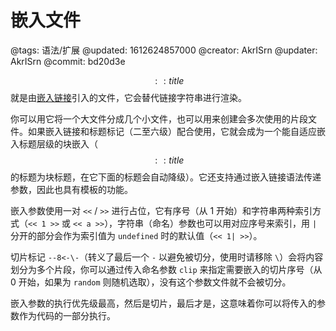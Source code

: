 # 嵌入文件

@tags: 语法/扩展
@updated: 1612624857000
@creator: AkrISrn
@updater: AkrISrn
@commit: bd20d3e

$$:: title $$就是由[嵌入链接](/zh/docs/links.md "#")引入的文件，它会替代链接字符串进行渲染。

你可以用它将一个大文件分成几个小文件，也可以用来创建会多次使用的片段文件。如果嵌入链接和标题标记（二至六级）配合使用，它就会成为一个能自适应嵌入标题层级的块嵌入（$$:: title $$的标题为块标题，在它下面的标题会自动降级）。它还支持通过嵌入链接语法传递参数，因此也具有模板的功能。

嵌入参数使用一对 `<<` / `>>` 进行占位，它有序号（从 1 开始）和字符串两种索引方式（`<< 1 >>` 或 `<< a >>`），字符串（命名）参数也可以用对应序号来索引，用 `|` 分开的部分会作为索引值为 `undefined` 时的默认值（`<< 1| >>`）。

切片标记 `--8<-\-`（转义了最后一个 `-` 以避免被切分，使用时请移除 `\`）会将内容划分为多个片段，你可以通过传入命名参数 `clip` 来指定需要嵌入的切片序号（从 0 开始，如果为 `random` 则随机选取），没有这个参数文件就不会被切分。

嵌入参数的执行优先级最高，然后是切片，最后才是[](/zh/docs/inline-script.md "#")，这意味着你可以将传入的参数作为代码的一部分执行。
